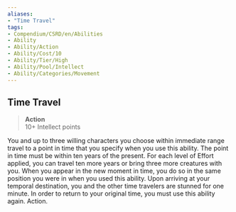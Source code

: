 ```yaml
---
aliases:
- "Time Travel"
tags:
- Compendium/CSRD/en/Abilities
- Ability
- Ability/Action
- Ability/Cost/10
- Ability/Tier/High
- Ability/Pool/Intellect
- Ability/Categories/Movement
---
```


  
## Time Travel  
>**Action**  
>10+ Intellect points
  
You and up to three willing characters you choose within immediate range travel to a point in time that you specify when you use this ability. The point in time must be within ten years of the present. For each level of Effort applied, you can travel ten more years or bring three more creatures with you. When you appear in the new moment in time, you do so in the same position you were in when you used this ability. Upon arriving at your temporal destination, you and the other time travelers are stunned for one minute. In order to return to your original time, you must use this ability again. Action.